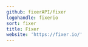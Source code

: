 ```yaml
---
github: fixerAPI/fixer
logohandle: fixerio
sort: fixer
title: Fixer
website: 'https://fixer.io/'
---
```

